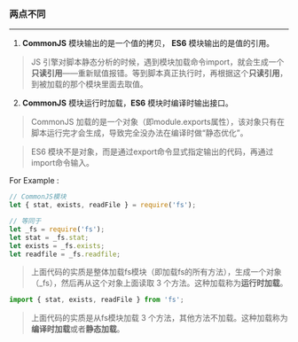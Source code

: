 ### 两点不同
---
1. **CommonJS** 模块输出的是一个值的拷贝， **ES6** 模块输出的是值的引用。
> JS 引擎对脚本静态分析的时候，遇到模块加载命令import，就会生成一个**只读引用**——重新赋值报错。等到脚本真正执行时，再根据这个**只读引用**，到被加载的那个模块里面去取值。

2. **CommonJS** 模块运行时加载，**ES6** 模块时编译时输出接口。
> CommonJS 加载的是一个对象（即module.exports属性），该对象只有在脚本运行完才会生成，导致完全没办法在编译时做“静态优化”。

> ES6 模块不是对象，而是通过export命令显式指定输出的代码，再通过import命令输入。

For Example : 

```js
// CommonJS模块
let { stat, exists, readFile } = require('fs');

// 等同于
let _fs = require('fs');
let stat = _fs.stat;
let exists = _fs.exists;
let readfile = _fs.readfile;
```
> 上面代码的实质是整体加载fs模块（即加载fs的所有方法），生成一个对象（_fs），然后再从这个对象上面读取 3 个方法。这种加载称为**运行时加载**。

```js
import { stat, exists, readFile } from 'fs';
```
> 上面代码的实质是从fs模块加载 3 个方法，其他方法不加载。这种加载称为**编译时加载**或者**静态加载**。